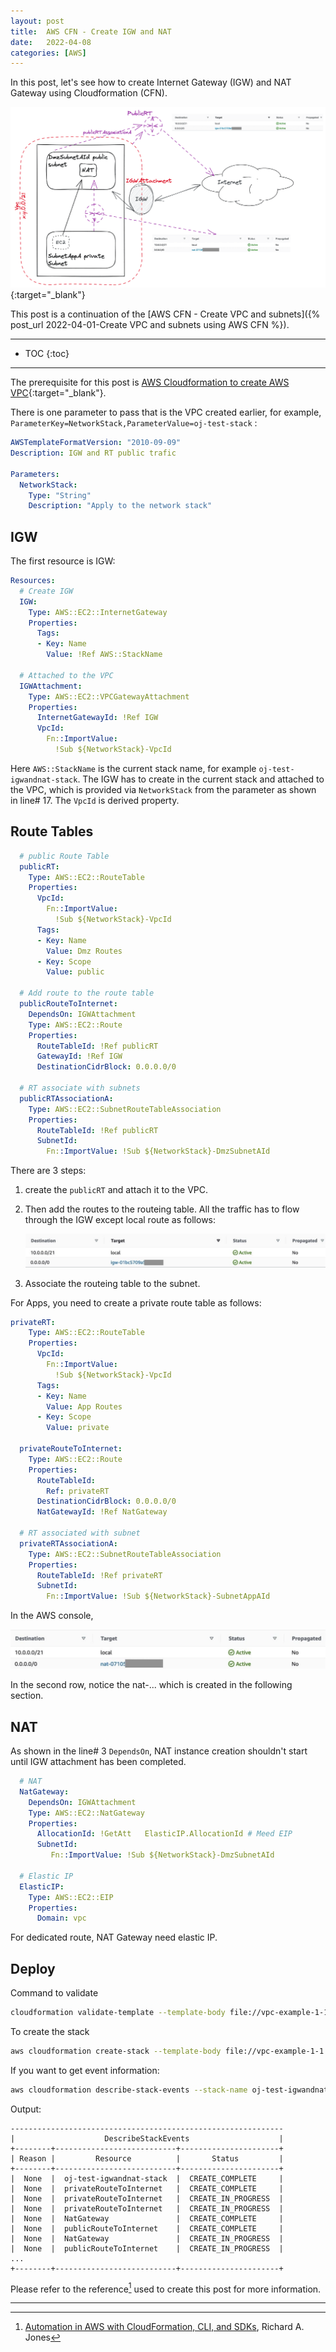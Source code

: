 ```yaml
---
layout: post
title:  AWS CFN - Create IGW and NAT
date:   2022-04-08
categories: [AWS]
---
```




In this post, let's see how to create Internet Gateway (IGW) and NAT Gateway using Cloudformation (CFN). 

[![Fig.1: Architect Diagram](/assets/images/2022-04-08-Create-IGWndNAT-using-AWS/image-20220410104530855.png)](/assets/images/2022-04-08-Create-IGWndNAT-using-AWS/image-20220410104530855.png){:target="_blank"}

This post is a continuation of the [AWS CFN - Create VPC and subnets]({% post_url 2022-04-01-Create VPC and subnets using AWS CFN %}).

<!--more-->

------

* TOC
{:toc}
------

The prerequisite for this post is [AWS Cloudformation to create AWS VPC](https://ojitha.blogspot.com/2021/06/aws-cloudformation-to-create-aws-vpc.html){:target="_blank"}.

There is one parameter to pass that is the VPC created earlier, for example, `ParameterKey=NetworkStack,ParameterValue=oj-test-stack` :

```yaml
AWSTemplateFormatVersion: "2010-09-09"
Description: IGW and RT public trafic

Parameters:
  NetworkStack:
    Type: "String"
    Description: "Apply to the network stack"
```

## IGW

The first resource is IGW:

```yaml
Resources:
  # Create IGW 
  IGW:
    Type: AWS::EC2::InternetGateway
    Properties:
      Tags:
      - Key: Name
        Value: !Ref AWS::StackName

  # Attached to the VPC      
  IGWAttachment:
    Type: AWS::EC2::VPCGatewayAttachment
    Properties:
      InternetGatewayId: !Ref IGW
      VpcId:
        Fn::ImportValue:
          !Sub ${NetworkStack}-VpcId 
```

Here `AWS::StackName` is the current stack name, for example `oj-test-igwandnat-stack`. The IGW has to create in the current stack and attached to the VPC, which is provided via `NetworkStack` from the parameter as shown in line# 17. The `VpcId` is derived property.

## Route Tables

```yaml
  # public Route Table
  publicRT:
    Type: AWS::EC2::RouteTable   
    Properties:
      VpcId: 
        Fn::ImportValue:
          !Sub ${NetworkStack}-VpcId
      Tags:
      - Key: Name
        Value: Dmz Routes
      - Key: Scope
        Value: public    

  # Add route to the route table                   
  publicRouteToInternet:
    DependsOn: IGWAttachment
    Type: AWS::EC2::Route
    Properties:
      RouteTableId: !Ref publicRT
      GatewayId: !Ref IGW
      DestinationCidrBlock: 0.0.0.0/0

  # RT associate with subnets
  publicRTAssociationA:
    Type: AWS::EC2::SubnetRouteTableAssociation
    Properties:
      RouteTableId: !Ref publicRT
      SubnetId: 
        Fn::ImportValue: !Sub ${NetworkStack}-DmzSubnetAId
```

There are 3 steps:

1. create the `publicRT` and attach it to the VPC. 

2. Then add the routes to the routeing table. All the traffic has to flow through the IGW except local route as follows:

    ![publicRT](/assets/images/2022-04-08-Create-IGWndNAT-using-AWS/publicRT.jpg)

3. Associate the routeing table to the subnet. 

For Apps, you need to create a private route table as follows:

```yaml
privateRT:
    Type: AWS::EC2::RouteTable
    Properties:
      VpcId: 
        Fn::ImportValue:
          !Sub ${NetworkStack}-VpcId
      Tags:
      - Key: Name
        Value: App Routes
      - Key: Scope
        Value: private

  privateRouteToInternet:
    Type: AWS::EC2::Route
    Properties:
      RouteTableId: 
        Ref: privateRT
      DestinationCidrBlock: 0.0.0.0/0
      NatGatewayId: !Ref NatGateway     

  # RT associated with subnet
  privateRTAssociationA:
    Type: AWS::EC2::SubnetRouteTableAssociation
    Properties:
      RouteTableId: !Ref privateRT
      SubnetId:
        Fn::ImportValue: !Sub ${NetworkStack}-SubnetAppAId 
```

In the AWS console,

![privateRT](/assets/images/2022-04-08-Create-IGWndNAT-using-AWS/privateRT.jpg)

In the second row, notice the nat-... which is created in the following section.

## NAT

As shown in the line# 3 `DependsOn`, NAT instance creation shouldn't start until IGW attachment has been completed.

```yaml
  # NAT
  NatGateway:
    DependsOn: IGWAttachment
    Type: AWS::EC2::NatGateway
    Properties:
      AllocationId: !GetAtt   ElasticIP.AllocationId # Meed EIP
      SubnetId:
         Fn::ImportValue: !Sub ${NetworkStack}-DmzSubnetAId      

  # Elastic IP
  ElasticIP:
    Type: AWS::EC2::EIP
    Properties:
      Domain: vpc    
```

For dedicated route, NAT Gateway need elastic IP.

## Deploy

Command to validate

```bash
cloudformation validate-template --template-body file://vpc-example-1-1.yaml
```

To create the stack

```bash
aws cloudformation create-stack --template-body file://vpc-example-1-1.yaml --parameters ParameterKey=NetworkStack,ParameterValue=oj-test-stack  --stack-name oj-test-igwandnat-stack
```

If you want to get event information:

```bash
aws cloudformation describe-stack-events --stack-name oj-test-igwandnat-stack --query 'StackEvents[].[{Resource:LogicalResourceId, Status:ResourceStatus, Reason:REsourceStatusReason}]' --output table
```

Output:

```
-------------------------------------------------------------
|                    DescribeStackEvents                    |
+--------+---------------------------+----------------------+
| Reason |         Resource          |       Status         |
+--------+---------------------------+----------------------+
|  None  |  oj-test-igwandnat-stack  |  CREATE_COMPLETE     |
|  None  |  privateRouteToInternet   |  CREATE_COMPLETE     |
|  None  |  privateRouteToInternet   |  CREATE_IN_PROGRESS  |
|  None  |  privateRouteToInternet   |  CREATE_IN_PROGRESS  |
|  None  |  NatGateway               |  CREATE_COMPLETE     |
|  None  |  publicRouteToInternet    |  CREATE_COMPLETE     |
|  None  |  NatGateway               |  CREATE_IN_PROGRESS  |
|  None  |  publicRouteToInternet    |  CREATE_IN_PROGRESS  |
...
+--------+---------------------------+----------------------+
```

Please refer to the reference[^1] used to create this post for more information.

---

[^1]: [Automation in AWS with CloudFormation, CLI, and SDKs](https://learning.oreilly.com/videos/automation-in-aws/9780134818313/), Richard A. Jones

